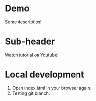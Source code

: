 # Demo

Some description!

# Sub-header

Watch tutorial on Youtube!

# Local development

1. Open index.html in your browser again.
2. Testing git branch.